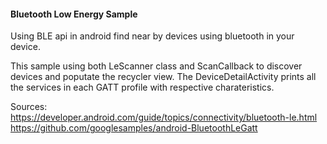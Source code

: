 #### Bluetooth Low Energy Sample

Using BLE api in android find near by devices using bluetooth in your device.

This sample using both LeScanner class and ScanCallback to discover devices and poputate the recycler view. The DeviceDetailActivity prints all the
services in each GATT profile with respective charateristics.

Sources:
https://developer.android.com/guide/topics/connectivity/bluetooth-le.html
https://github.com/googlesamples/android-BluetoothLeGatt
